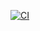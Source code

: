 [![CI](https://github.com/feds201/FEDS_swerveTemplate-24-25/actions/workflows/main.yml/badge.svg?branch=main)](https://github.com/feds201/FEDS_swerveTemplate-24-25/actions/workflows/main.yml)
